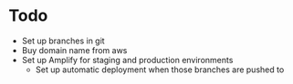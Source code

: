 # Todo

  - Set up branches in git
  - Buy domain name from aws
  - Set up Amplify for staging and production environments
    - Set up automatic deployment when those branches are pushed to